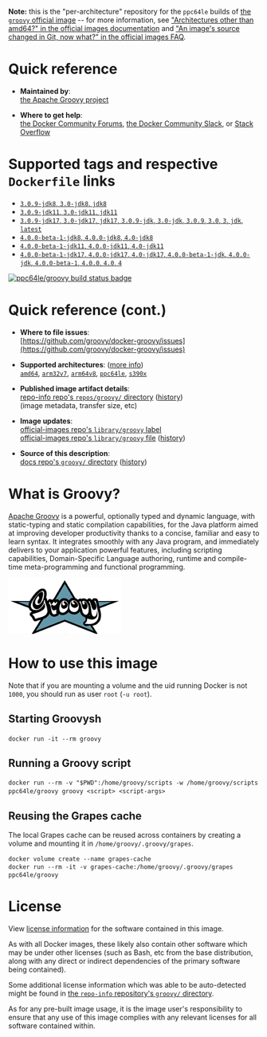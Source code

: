 <!--

********************************************************************************

WARNING:

    DO NOT EDIT "groovy/README.md"

    IT IS AUTO-GENERATED

    (from the other files in "groovy/" combined with a set of templates)

********************************************************************************

-->

**Note:** this is the "per-architecture" repository for the `ppc64le` builds of [the `groovy` official image](https://hub.docker.com/_/groovy) -- for more information, see ["Architectures other than amd64?" in the official images documentation](https://github.com/docker-library/official-images#architectures-other-than-amd64) and ["An image's source changed in Git, now what?" in the official images FAQ](https://github.com/docker-library/faq#an-images-source-changed-in-git-now-what).

# Quick reference

-	**Maintained by**:  
	[the Apache Groovy project](https://github.com/groovy/docker-groovy)

-	**Where to get help**:  
	[the Docker Community Forums](https://forums.docker.com/), [the Docker Community Slack](https://dockr.ly/slack), or [Stack Overflow](https://stackoverflow.com/search?tab=newest&q=docker)

# Supported tags and respective `Dockerfile` links

-	[`3.0.9-jdk8`, `3.0-jdk8`, `jdk8`](https://github.com/groovy/docker-groovy/blob/e46b8fbd268e1b4559178b87358aac7385f694d2/jdk8/Dockerfile)
-	[`3.0.9-jdk11`, `3.0-jdk11`, `jdk11`](https://github.com/groovy/docker-groovy/blob/e46b8fbd268e1b4559178b87358aac7385f694d2/jdk11/Dockerfile)
-	[`3.0.9-jdk17`, `3.0-jdk17`, `jdk17`, `3.0.9-jdk`, `3.0-jdk`, `3.0.9`, `3.0`, `3`, `jdk`, `latest`](https://github.com/groovy/docker-groovy/blob/e46b8fbd268e1b4559178b87358aac7385f694d2/jdk17/Dockerfile)
-	[`4.0.0-beta-1-jdk8`, `4.0.0-jdk8`, `4.0-jdk8`](https://github.com/groovy/docker-groovy/blob/86f6ece313350fad2a27d2ce89e127804bb098f6/jdk8/Dockerfile)
-	[`4.0.0-beta-1-jdk11`, `4.0.0-jdk11`, `4.0-jdk11`](https://github.com/groovy/docker-groovy/blob/86f6ece313350fad2a27d2ce89e127804bb098f6/jdk11/Dockerfile)
-	[`4.0.0-beta-1-jdk17`, `4.0.0-jdk17`, `4.0-jdk17`, `4.0.0-beta-1-jdk`, `4.0.0-jdk`, `4.0.0-beta-1`, `4.0.0`, `4.0`, `4`](https://github.com/groovy/docker-groovy/blob/86f6ece313350fad2a27d2ce89e127804bb098f6/jdk17/Dockerfile)

[![ppc64le/groovy build status badge](https://img.shields.io/jenkins/s/https/doi-janky.infosiftr.net/job/multiarch/job/ppc64le/job/groovy.svg?label=ppc64le/groovy%20%20build%20job)](https://doi-janky.infosiftr.net/job/multiarch/job/ppc64le/job/groovy/)

# Quick reference (cont.)

-	**Where to file issues**:  
	[https://github.com/groovy/docker-groovy/issues](https://github.com/groovy/docker-groovy/issues)

-	**Supported architectures**: ([more info](https://github.com/docker-library/official-images#architectures-other-than-amd64))  
	[`amd64`](https://hub.docker.com/r/amd64/groovy/), [`arm32v7`](https://hub.docker.com/r/arm32v7/groovy/), [`arm64v8`](https://hub.docker.com/r/arm64v8/groovy/), [`ppc64le`](https://hub.docker.com/r/ppc64le/groovy/), [`s390x`](https://hub.docker.com/r/s390x/groovy/)

-	**Published image artifact details**:  
	[repo-info repo's `repos/groovy/` directory](https://github.com/docker-library/repo-info/blob/master/repos/groovy) ([history](https://github.com/docker-library/repo-info/commits/master/repos/groovy))  
	(image metadata, transfer size, etc)

-	**Image updates**:  
	[official-images repo's `library/groovy` label](https://github.com/docker-library/official-images/issues?q=label%3Alibrary%2Fgroovy)  
	[official-images repo's `library/groovy` file](https://github.com/docker-library/official-images/blob/master/library/groovy) ([history](https://github.com/docker-library/official-images/commits/master/library/groovy))

-	**Source of this description**:  
	[docs repo's `groovy/` directory](https://github.com/docker-library/docs/tree/master/groovy) ([history](https://github.com/docker-library/docs/commits/master/groovy))

# What is Groovy?

[Apache Groovy](http://groovy-lang.org/) is a powerful, optionally typed and dynamic language, with static-typing and static compilation capabilities, for the Java platform aimed at improving developer productivity thanks to a concise, familiar and easy to learn syntax. It integrates smoothly with any Java program, and immediately delivers to your application powerful features, including scripting capabilities, Domain-Specific Language authoring, runtime and compile-time meta-programming and functional programming.

![logo](https://raw.githubusercontent.com/docker-library/docs/bb5fc730ed18c45d86425f9fa4265d50cb795ec8/groovy/logo.png)

# How to use this image

Note that if you are mounting a volume and the uid running Docker is not `1000`, you should run as user `root` (`-u root`).

## Starting Groovysh

`docker run -it --rm groovy`

## Running a Groovy script

`docker run --rm -v "$PWD":/home/groovy/scripts -w /home/groovy/scripts ppc64le/groovy groovy <script> <script-args>`

## Reusing the Grapes cache

The local Grapes cache can be reused across containers by creating a volume and mounting it in `/home/groovy/.groovy/grapes`.

```console
docker volume create --name grapes-cache
docker run --rm -it -v grapes-cache:/home/groovy/.groovy/grapes ppc64le/groovy
```

# License

View [license information](http://www.apache.org/licenses/LICENSE-2.0.html) for the software contained in this image.

As with all Docker images, these likely also contain other software which may be under other licenses (such as Bash, etc from the base distribution, along with any direct or indirect dependencies of the primary software being contained).

Some additional license information which was able to be auto-detected might be found in [the `repo-info` repository's `groovy/` directory](https://github.com/docker-library/repo-info/tree/master/repos/groovy).

As for any pre-built image usage, it is the image user's responsibility to ensure that any use of this image complies with any relevant licenses for all software contained within.
